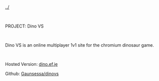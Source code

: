[../](javascript:swapText('main'))

<br>

PROJECT: Dino VS

<br>

Dino VS is an online multiplayer 1v1 site for the chromium dinosaur game.

<br>

Hosted Version: [dino.ef.je](https://dino.ef.je)

Github: [Gaunsessa/dinovs](https://github.com/Gaunsessa/dinovs)